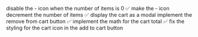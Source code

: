 disable the - icon when the number of items is 0 ✅
make the - icon decrement the number of items ✅
display the cart as a modal
implement the remove from cart button ✅
implement the math for the cart total ✅
fix the styling for the cart icon in the add to cart button
